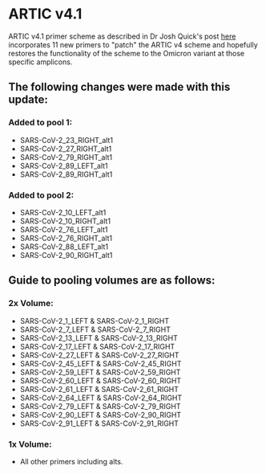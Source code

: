 ARTIC v4.1
==========

ARTIC v4.1 primer scheme as described in Dr Josh Quick's post [here](https://community.artic.network/t/sars-cov-2-v4-1-update-for-omicron-variant/342)
incorporates 11 new primers to "patch" the ARTIC v4 scheme and hopefully restores the functionality of the scheme to the Omicron variant at those specific amplicons.

## The following changes were made with this update:
### Added to pool 1:
- SARS-CoV-2_23_RIGHT_alt1
- SARS-CoV-2_27_RIGHT_alt1
- SARS-CoV-2_79_RIGHT_alt1
- SARS-CoV-2_89_LEFT_alt1
- SARS-CoV-2_89_RIGHT_alt1

### Added to pool 2:
- SARS-CoV-2_10_LEFT_alt1
- SARS-CoV-2_10_RIGHT_alt1
- SARS-CoV-2_76_LEFT_alt1
- SARS-CoV-2_76_RIGHT_alt1
- SARS-CoV-2_88_LEFT_alt1
- SARS-CoV-2_90_RIGHT_alt1

## Guide to pooling volumes are as follows:
### 2x Volume:
- SARS-CoV-2_1_LEFT & SARS-CoV-2_1_RIGHT
- SARS-CoV-2_7_LEFT & SARS-CoV-2_7_RIGHT
- SARS-CoV-2_13_LEFT & SARS-CoV-2_13_RIGHT
- SARS-CoV-2_17_LEFT & SARS-CoV-2_17_RIGHT
- SARS-CoV-2_27_LEFT & SARS-CoV-2_27_RIGHT
- SARS-CoV-2_45_LEFT & SARS-CoV-2_45_RIGHT
- SARS-CoV-2_59_LEFT & SARS-CoV-2_59_RIGHT
- SARS-CoV-2_60_LEFT & SARS-CoV-2_60_RIGHT
- SARS-CoV-2_61_LEFT & SARS-CoV-2_61_RIGHT
- SARS-CoV-2_64_LEFT & SARS-CoV-2_64_RIGHT
- SARS-CoV-2_79_LEFT & SARS-CoV-2_79_RIGHT
- SARS-CoV-2_90_LEFT & SARS-CoV-2_90_RIGHT
- SARS-CoV-2_91_LEFT & SARS-CoV-2_91_RIGHT

### 1x Volume:
- All other primers including alts.
